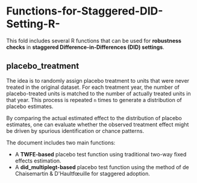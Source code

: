 # Functions-for-Staggered-DID-Setting-R-
This fold includes several R functions that can be used for **robustness checks** in **staggered Difference-in-Differences (DID) settings**.
## placebo_treatment
The idea is to randomly assign placebo treatment to units that were never treated in the original dataset. For each treatment year, the number of placebo-treated units is matched to the number of actually treated units in that year. This process is repeated `n` times to generate a distribution of placebo estimates.

By comparing the actual estimated effect to the distribution of placebo estimates, one can evaluate whether the observed treatment effect might be driven by spurious identification or chance patterns.

The document includes two main functions:

- A **TWFE-based** placebo test function using traditional two-way fixed effects estimation.
- A **did_multiplegt-based** placebo test function using the method of de Chaisemartin & D'Haultfœuille for staggered adoption.
